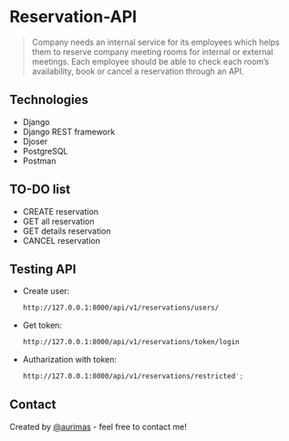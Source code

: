 # Reservation-API

>Company needs an internal service for its employees which helps them to reserve company
meeting rooms for internal or external meetings. Each employee should be able to check each
room’s availability, book or cancel a reservation through an API.


## Technologies
  * Django
  * Django REST framework
  * Djoser
  * PostgreSQL
  * Postman

## TO-DO list
  * CREATE reservation
  * GET all reservation
  * GET details reservation
  * CANCEL reservation


## Testing API
* Create user:
   ```sh
   http://127.0.0.1:8000/api/v1/reservations/users/
   ```
* Get token:
   ```sh
   http://127.0.0.1:8000/api/v1/reservations/token/login
   ```
* Autharization with token:
   ```sh
   http://127.0.0.1:8000/api/v1/reservations/restricted';
   ```
   
## Contact
Created by [@aurimas](https://www.linkedin.com/in/aurimas-butkevicius-79718a161/) - feel free to contact me!
